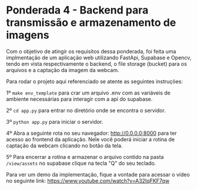 # Ponderada 4 - Backend para transmissão e armazenamento de imagens

Com o objetivo de atingir os requisitos dessa ponderada, foi feita uma implmentação de um aplicação web utilizando FastApi, Supabase e Opencv, tendo em vista respectivamente o backend, o file storage (bucket) para os arquivos e a captação da imagem da webcam.

Para rodar o projeto aqui referenciado se atente as seguintes instruções:

1º ```make env_template``` para crar um arquivo .env com as variáveis de ambiente necessárias para interagir com a api do supabase.

2º ```cd app.py``` para entrar no diretório onde se encontra o servidor.

3º ```python app.py``` para iniciar o servidor.

4º Abra a seguinte rota no seu navegador: http://0.0.0.0:8000 para ter acesso ao frontend da aplicação. Nele você poderá iniciar a rotina de captação da webcam clicando no botão da tela.

5º Para encerrar a rotina e armazenar o arquivo contido na pasta ```/view/assets``` no supabase clique na tecla "Q" do seu teclado.

Para ver um demo da implementação, fique a vontade para acessar o vídeo no seguinte link: https://www.youtube.com/watch?v=A32IqFKF7qw